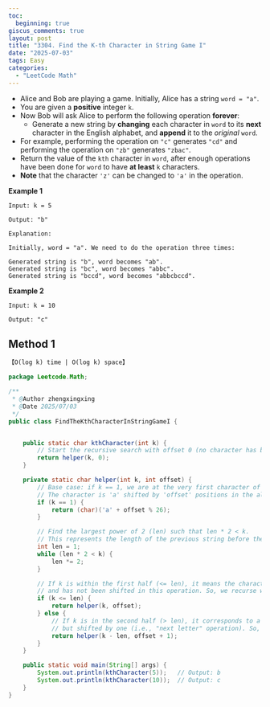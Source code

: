 ```yaml
---
toc:
  beginning: true
giscus_comments: true
layout: post
title: "3304. Find the K-th Character in String Game I"
date: "2025-07-03"
tags: Easy
categories:
  - "LeetCode Math"
---
```



- Alice and Bob are playing a game. Initially, Alice has a string `word = "a"`.
- You are given a **positive** integer `k`.
- Now Bob will ask Alice to perform the following operation **forever**:
  - Generate a new string by **changing** each character in `word` to its **next** character in the English alphabet, and **append** it to the *original* `word`.
- For example, performing the operation on `"c"` generates `"cd"` and performing the operation on `"zb"` generates `"zbac"`.
- Return the value of the `kth` character in `word`, after enough operations have been done for `word` to have **at least** `k` characters.
- **Note** that the character `'z'` can be changed to `'a'` in the operation.

**Example 1**

```
Input: k = 5

Output: "b"

Explanation:

Initially, word = "a". We need to do the operation three times:

Generated string is "b", word becomes "ab".
Generated string is "bc", word becomes "abbc".
Generated string is "bccd", word becomes "abbcbccd".
```

**Example 2**

```
Input: k = 10

Output: "c"
```

## Method 1

```tex
【O(log k) time | O(log k) space】
```

```java
package Leetcode.Math;

/**
 * @Author zhengxingxing
 * @Date 2025/07/03
 */
public class FindTheKthCharacterInStringGameI {


    public static char kthCharacter(int k) {
        // Start the recursive search with offset 0 (no character has been shifted yet)
        return helper(k, 0);
    }

    private static char helper(int k, int offset) {
        // Base case: if k == 1, we are at the very first character of the current segment.
        // The character is 'a' shifted by 'offset' positions in the alphabet (with wrap-around).
        if (k == 1) {
            return (char)('a' + offset % 26);
        }

        // Find the largest power of 2 (len) such that len * 2 < k.
        // This represents the length of the previous string before the current operation doubled it.
        int len = 1;
        while (len * 2 < k) {
            len *= 2;
        }

        // If k is within the first half (<= len), it means the character is from the previous string segment,
        // and has not been shifted in this operation. So, we recurse with the same offset.
        if (k <= len) {
            return helper(k, offset);
        } else {
            // If k is in the second half (> len), it corresponds to a character from the first half,
            // but shifted by one (i.e., "next letter" operation). So, we recurse for (k - len) and increment offset.
            return helper(k - len, offset + 1);
        }
    }

    public static void main(String[] args) {
        System.out.println(kthCharacter(5));   // Output: b
        System.out.println(kthCharacter(10));  // Output: c
    }
}

```





